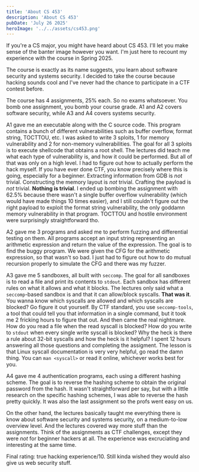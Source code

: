 ```yaml
---
title: 'About CS 453'
description: 'About CS 453'
pubDate: 'July 26 2025'
heroImage: '../../assets/cs453.png'
---
```


If you're a CS major, you might have heard about CS 453. I'll let you make sense of the banter image however you want. I'm just here to recount my experience with the course in Spring 2025.

The course is exactly as its name suggests, you learn about software security and systems security. I decided to take the course because hacking sounds cool and I've never had the chance to participate in a CTF contest before.

The course has 4 assignments, 25% each. So no exams whatsoever. You bomb one assignment, you bomb your course grade. A1 and A2 covers software security, while A3 and A4 covers systems security.

A1 gave me an executable along with the C source code. This program contains a bunch of different vulnerabilities such as buffer overflow, format string, TOCTTOU, etc. I was asked to write 3 sploits, 1 for memory vulnerability and 2 for non-memory vulnerabilities. The goal for all 3 sploits is to execute shellcode that obtains a root shell. The lectures did teach me what each type of vulnerability is, and how it could be performed. But all of that was only on a high level. I had to figure out how to actually perform the hack myself. If you have ever done CTF, you know precisely where this is going, especially for a beginner. Extracting information from GDB is *not* trivial. Constructing the memory layout is *not* trivial. Crafting the payload is *not* trivial. **Nothing is trivial**. I ended up bombing the assignment with 62.5% because there wasn't a single buffer overflow vulnerability (which would have made things 10 times easier), and I still couldn't figure out the right payload to exploit the format string vulnerability, the only goddamn memory vulnerability in that program. TOCTTOU and hostile environment were surprisingly straightforward tho.

A2 gave me 3 programs and asked me to perform fuzzing and differential testing on them. All programs accept an input string representing an arithmetic expression and return the value of the expression. The goal is to find the buggy program. We were given the CFG for the arithmetic expression, so that wasn't so bad. I just had to figure out how to do mutual recursion properly to simulate the CFG and there was my fuzzer.

A3 gave me 5 sandboxes, all built with `seccomp`. The goal for all sandboxes is to read a file and print its contents to `stdout`. Each sandbox has different rules on what it allows and what it blocks. The lectures only said what a `seccomp`-based sandbox is and that it can allow/block syscalls. **That was it**. You wanna know which syscalls are allowed and which syscalls are blocked? Go figure it out yourself. By CTF standard, you use `seccomp-tools`, a tool that could tell you that information in a single command, but it took me 2 fricking hours to figure that out. And then came the real nightmare. How do you read a file when the read syscall is blocked? How do you write to `stdout` when every single write syscall is blocked? Why the heck is there a rule about 32-bit syscalls and how the heck is it helpful? I spent 12 hours answering all those questions and completing the assigment. The lesson is that Linux syscall documentation is very very helpful, go read the damn thing. You can `man <syscall>` or read it online, whichever works best for you.

A4 gave me 4 authentication programs, each using a different hashing scheme. The goal is to reverse the hashing scheme to obtain the original password from the hash. It wasn't straightforward per say, but with a little research on the specific hashing schemes, I was able to reverse the hash pretty quickly. It was also the last assignment so the profs went easy on us.

On the other hand, the lectures basically taught me everything there is know about software security and systems security, on a medium-to-low overview level. And the lectures covered way more stuff than the assignments. Think of the assignments as CTF challenges, except they were *not* for beginner hackers at all. The experience was excruciating and interesting at the same time.

Final rating: true hacking experience/10. Still kinda wished they would also give us web security stuff.